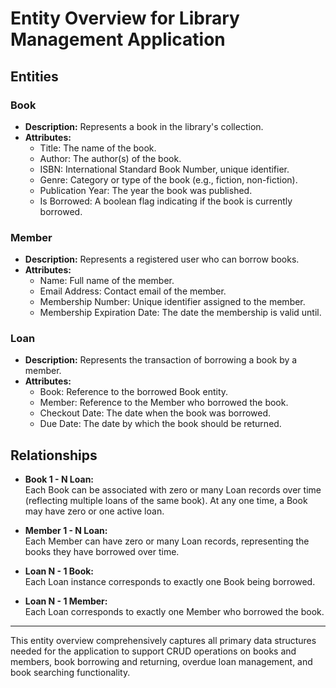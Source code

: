 # Entity Overview for Library Management Application

## Entities

### Book
- **Description:** Represents a book in the library's collection.
- **Attributes:**
  - Title: The name of the book.
  - Author: The author(s) of the book.
  - ISBN: International Standard Book Number, unique identifier.
  - Genre: Category or type of the book (e.g., fiction, non-fiction).
  - Publication Year: The year the book was published.
  - Is Borrowed: A boolean flag indicating if the book is currently borrowed.

### Member
- **Description:** Represents a registered user who can borrow books.
- **Attributes:**
  - Name: Full name of the member.
  - Email Address: Contact email of the member.
  - Membership Number: Unique identifier assigned to the member.
  - Membership Expiration Date: The date the membership is valid until.

### Loan
- **Description:** Represents the transaction of borrowing a book by a member.
- **Attributes:**
  - Book: Reference to the borrowed Book entity.
  - Member: Reference to the Member who borrowed the book.
  - Checkout Date: The date when the book was borrowed.
  - Due Date: The date by which the book should be returned.

## Relationships

- **Book 1 - N Loan:**  
  Each Book can be associated with zero or many Loan records over time (reflecting multiple loans of the same book). At any one time, a Book may have zero or one active loan.
  
- **Member 1 - N Loan:**  
  Each Member can have zero or many Loan records, representing the books they have borrowed over time.

- **Loan N - 1 Book:**  
  Each Loan instance corresponds to exactly one Book being borrowed.

- **Loan N - 1 Member:**  
  Each Loan corresponds to exactly one Member who borrowed the book.

---

This entity overview comprehensively captures all primary data structures needed for the application to support CRUD operations on books and members, book borrowing and returning, overdue loan management, and book searching functionality.